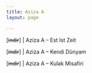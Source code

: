 ```yaml
---
title: Aziza A
layout: page

---
```

[<del>indir</del>] | Aziza A &#8211; Est Ist Zeit

[<del>indir</del>] | Aziza A &#8211; Kendi Dünyam

[<del>indir</del>] | Aziza A &#8211; Kulak Misafiri